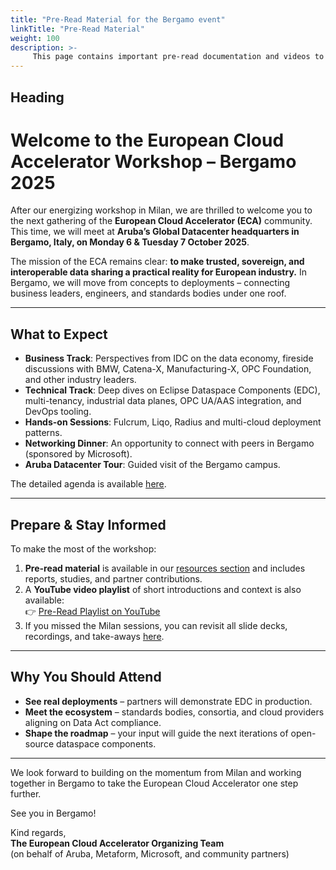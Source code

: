 ```yaml
---
title: "Pre-Read Material for the Bergamo event"
linkTitle: "Pre-Read Material"
weight: 100
description: >-
     This page contains important pre-read documentation and videos to prep yourselves for the Bergamo event and understand the background between DataSpaces. 
---
```


## Heading
# Welcome to the European Cloud Accelerator Workshop – Bergamo 2025  

After our energizing workshop in Milan, we are thrilled to welcome you to the next gathering of the **European Cloud Accelerator (ECA)** community. This time, we will meet at **Aruba’s Global Datacenter headquarters in Bergamo, Italy, on Monday 6 & Tuesday 7 October 2025**.  

The mission of the ECA remains clear: **to make trusted, sovereign, and interoperable data sharing a practical reality for European industry.** In Bergamo, we will move from concepts to deployments – connecting business leaders, engineers, and standards bodies under one roof.  

---

## What to Expect  

- **Business Track**: Perspectives from IDC on the data economy, fireside discussions with BMW, Catena-X, Manufacturing-X, OPC Foundation, and other industry leaders.  
- **Technical Track**: Deep dives on Eclipse Dataspace Components (EDC), multi-tenancy, industrial data planes, OPC UA/AAS integration, and DevOps tooling.  
- **Hands-on Sessions**: Fulcrum, Liqo, Radius and multi-cloud deployment patterns.  
- **Networking Dinner**: An opportunity to connect with peers in Bergamo (sponsored by Microsoft).  
- **Aruba Datacenter Tour**: Guided visit of the Bergamo campus.  

The detailed agenda is available [here](./techsummit%20agenda.pdf).  

---

## Prepare & Stay Informed  

To make the most of the workshop:  
1. **Pre-read material** is available in our [resources section](https://github.com/Metaform/dcsa/tree/main/content/en/documentation/overview/bergamo-2025/resources) and includes reports, studies, and partner contributions.
2. A **YouTube video playlist** of short introductions and context is also available:  
   👉 [Pre-Read Playlist on YouTube](https://www.youtube.com/playlist?list=PL8XAuixTAZx1NtK24W08w7hvyBv-cEDG5)  
3. If you missed the Milan sessions, you can revisit all slide decks, recordings, and take-aways [here](https://metaform.github.io/dcsa/documentation/overview/milan-2025/).  

---

## Why You Should Attend  

- **See real deployments** – partners will demonstrate EDC in production.  
- **Meet the ecosystem** – standards bodies, consortia, and cloud providers aligning on Data Act compliance.  
- **Shape the roadmap** – your input will guide the next iterations of open-source dataspace components.  

---

We look forward to building on the momentum from Milan and working together in Bergamo to take the European Cloud Accelerator one step further.  

See you in Bergamo!  

Kind regards,  
**The European Cloud Accelerator Organizing Team**  
(on behalf of Aruba, Metaform, Microsoft, and community partners)  


